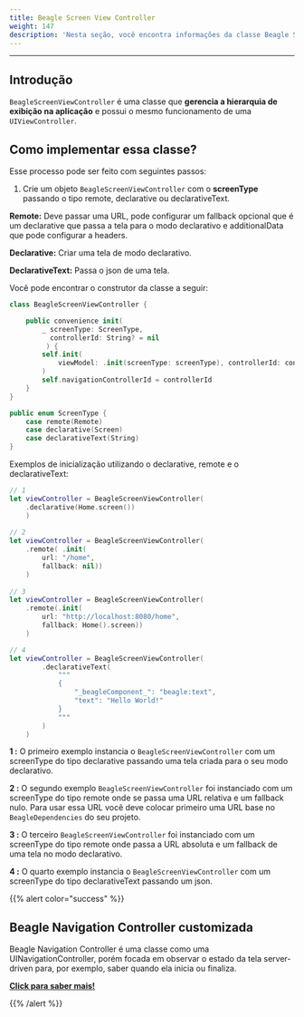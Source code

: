 ```yaml
---
title: Beagle Screen View Controller
weight: 147
description: 'Nesta seção, você encontra informações da classe Beagle Screen View Controller'
---
```


---

## Introdução

`BeagleScreenViewController` é uma classe que **gerencia a hierarquia de exibição na aplicação** e possui o mesmo funcionamento de uma `UIViewController`.

## Como implementar essa classe?

Esse processo pode ser feito com seguintes passos: 

1. Crie um objeto `BeagleScreenViewController` com o **screenType** passando o tipo remote, declarative ou  declarativeText.

**Remote:** Deve passar uma URL, pode configurar  um fallback opcional que é um declarative que passa a tela para o modo declarativo e additionalData que pode configurar a headers.

**Declarative:** Criar uma tela de modo declarativo.

**DeclarativeText:** Passa o json de uma tela.

Você pode encontrar o construtor da classe a seguir: 

```swift
class BeagleScreenViewController {

    public convenience init(
        _ screenType: ScreenType,
          controllerId: String? = nil
         ) {
        self.init(
            viewModel: .init(screenType: screenType), controllerId: controllerId
        )
        self.navigationControllerId = controllerId
    }
}

public enum ScreenType {
    case remote(Remote)
    case declarative(Screen)
    case declarativeText(String)
}

```

 Exemplos de inicialização utilizando o declarative, remote e o  declarativeText: 

```swift
// 1 
let viewController = BeagleScreenViewController(
    .declarative(Home.screen())
    )
                         
// 2
let viewController = BeagleScreenViewController(
    .remote( .init(
        url: "/home", 
        fallback: nil))
    )
                                   
// 3
let viewController = BeagleScreenViewController(
    .remote(.init(
        url: "http://localhost:8080/home",
        fallback: Home().screen))
    )

// 4
let viewController = BeagleScreenViewController(
        .declarativeText(
            """
            {
                "_beagleComponent_": "beagle:text",
                "text": "Hello World!"
            }
            """
        )
    )

```

**1 :** O primeiro exemplo instancia o `BeagleScreenViewController` com um screenType do tipo declarative passando uma tela criada para o seu modo declarativo.

**2 :** O segundo exemplo `BeagleScreenViewController` foi instanciado com um screenType do tipo remote onde se passa uma URL relativa e um fallback nulo. Para usar essa URL você deve colocar primeiro uma URL base no `BeagleDependencies` do seu projeto.  
  
**3 :** O terceiro `BeagleScreenViewController` foi instanciado com um screenType do tipo remote onde passa a URL  absoluta e um fallback de uma tela no modo declarativo.

**4 :** O quarto exemplo instancia o `BeagleScreenViewController` com um screenType do tipo declarativeText passando um json. 

{{% alert color="success" %}}
## Beagle Navigation Controller customizada 

Beagle Navigation Controller é uma classe como uma UINavigationController, porém focada em observar o estado da tela server-driven para, por exemplo, saber quando ela inicia ou finaliza.

[**Click para saber mais!**](../../../../recursos/customização/beagle-para-ios/beagle-navigation-controller-customizada/)

{{% /alert %}}
